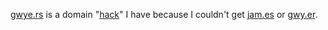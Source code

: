 [gwye.rs](https://gwye.rs) is a domain "[hack](https://en.wikipedia.org/wiki/Domain_hack)" I have because I couldn't get [jam.es](https://jam.es) or [gwy.er](https://gwy.er).

